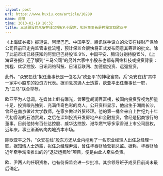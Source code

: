 ```yaml
---
layout: post
url: https://www.huxiu.com/article/10289
name: 虎嗅
time: 2013-02-19 10:32
title: 三马联设的众安在线又曝6名小股东，拟任董事长是神秘富商欧亚平
---
```

《上海证券报》报道说，阿里巴巴、中国平安、腾讯联手设立的众安在线财产保险公司目前已走完监管审批流程，预计保监会很快将正式发布同意其筹建的批文。除了此前市场已经获知的阿里巴巴持股19.9%，中国平安、腾讯分别持股15%，《上海证券报》还了解到“三马公司”的另外六家中小股东也都有网络科技或投资背景：携程、优孚控股、日讯网络科技、日讯互联网、加德信投资、远强投资。

此外，“众安在线”拟任董事长是一位名为“欧亚平”的神秘富商，系“众安在线”其中一家中小股东的投资方代表。据消息灵通人士透露，欧亚平出任董事长一职，乃“三马”联合举荐。

欧亚平为人低调，在媒体上鲜有曝光，曾荣登胡润百富榜，被国内投资界视为胆量十足、投资眼光独到、充满传奇色彩的商人。公开资料显示，他出生于湖南长沙，曾经在南京做过大学教师，在家乡做过外贸经理。他的第一桶金来自上世纪九十年代初香港的石油贸易，之后在深圳投资开发房地产和金融投资，曾经是招商银行的董事。目前他持有百仕达控股、威华达控股、港华燃气等多家香港上市公司股权，近年来，事业渐渐转向内地资本市场。

除欧亚平之外，“众安在线”股东方还从业内挖角了一名职业经理人出任总经理一职。据知情人士透露，拟任总经理尹海，曾任华泰财险营销总监。据称，华泰财险近年牵手淘宝推出的的“退货运费险”项目，便是由此人牵头负责。

欧、尹两人的任职资格，也有待保监会进一步批准。其余领导班子成员目前尚未最后确定。

